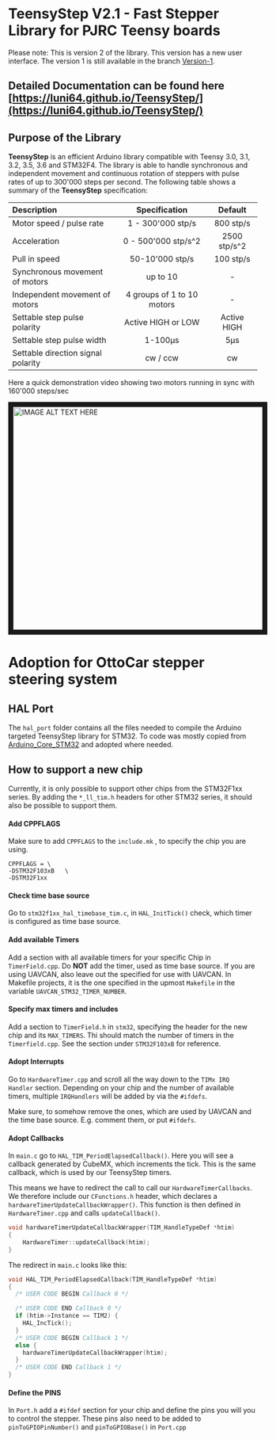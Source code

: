 # TeensyStep V2.1 - Fast Stepper Library for PJRC Teensy boards

Please note: This is version 2 of the library. This version has a new user interface. The version 1 is still available
in the branch [Version-1](https://github.com/luni64/TeensyStep/tree/Version-1).

## Detailed Documentation can be found here [https://luni64.github.io/TeensyStep/](https://luni64.github.io/TeensyStep/)

## Purpose of the Library

**TeensyStep** is an efficient Arduino library compatible with Teensy 3.0, 3.1, 3.2, 3.5, 3.6 and STM32F4. The library
is able to handle synchronous and independent movement and continuous rotation of steppers with pulse rates of up to
300'000 steps per second. The following table shows a summary of the **TeensyStep** specification:

| Description                                | Specification             | Default          |
|:-------------------------------------------|:-------------------------:|:----------------:|
| Motor speed / pulse rate                   |1 - 300'000 stp/s          |   800 stp/s      |
| Acceleration                               | 0 - 500'000 stp/s^2       |   2500 stp/s^2   |
| Pull in speed                              | 50-10'000 stp/s           | 100 stp/s |
| Synchronous movement of motors             | up to 10                  | -                |
| Independent movement of motors             | 4 groups of 1 to 10 motors| -                |
| Settable step pulse polarity               | Active HIGH or LOW        | Active HIGH      |
| Settable step pulse width                  | 1-100µs                   | 5µs              |
| Settable direction signal polarity         | cw / ccw                  | cw               |

Here a quick demonstration video showing two motors running in sync with 160'000 steps/sec

<a href="http://www.youtube.com/watch?feature=player_embedded&v=Fzt75I_Zi14
" target="_blank"><img src="http://img.youtube.com/vi/Fzt75I_Zi14/0.jpg"
alt="IMAGE ALT TEXT HERE" width="600" height="450" border="10" /></a>

# Adoption for OttoCar stepper steering system

## HAL Port

The `hal_port` folder contains all the files needed to compile the Arduino targeted TeensyStep library for STM32. To
code was mostly copied from [Arduino_Core_STM32](https://github.com/stm32duino/Arduino_Core_STM32) and adopted where
needed.

## How to support a new chip

Currently, it is only possible to support other chips from the STM32F1xx series. By adding the `*_ll_tim.h` headers for
other STM32 series, it should also be possible to support them.

#### Add CPPFLAGS
Make sure to add `CPPFLAGS` to the `include.mk` , to specify the chip you are using. 

```
CPPFLAGS = \
-DSTM32F103xB	\
-DSTM32F1xx	
```
#### Check time base source

Go to `stm32f1xx_hal_timebase_tim.c`, in `HAL_InitTick()` check, which timer is configured as time base source.

#### Add available Timers

Add a section with all available timers for your specific Chip in `TimerField.cpp`. Do **NOT** add the timer, used
as time base source. If you are using UAVCAN, also leave out the specified for use with UAVCAN. In Makefile projects, it
is the one specified in the upmost `Makefile` in the variable `UAVCAN_STM32_TIMER_NUMBER`.

#### Specify max timers and includes

Add a section to `TimerField.h` in `stm32`, specifying the header for the new chip and its `MAX_TIMERS`. Thi should match the
number of timers in the `Timerfield.cpp`. See the section under `STM32F103xB` for reference.

#### Adopt Interrupts

Go to `HardwareTimer.cpp` and scroll all the way down to the `TIMx IRQ Handler` section. Depending on your chip and the
number of available timers, multiple `IRQHandlers` will be added by via the `#ifdefs`. 

Make sure, to somehow remove the
ones, which are used by UAVCAN and the time base source. E.g. comment them, or put `#ifdefs`.

#### Adopt Callbacks

In `main.c` go to `HAL_TIM_PeriodElapsedCallback()`. Here you will see a callback generated by CubeMX, which increments
the tick. This is the same callback, which is used by our TeensyStep timers.

This means we have to redirect the call to call our `HardwareTimerCallbacks`. We therefore include our `CFunctions.h`
header, which declares a `hardwareTimerUpdateCallbackWrapper()`. This function is then defined in `HardwareTimer.cpp`
and calls `updateCallback()`.

```c
void hardwareTimerUpdateCallbackWrapper(TIM_HandleTypeDef *htim)
{
    HardwareTimer::updateCallback(htim);
}
```
The redirect in `main.c` looks like this:

```c
void HAL_TIM_PeriodElapsedCallback(TIM_HandleTypeDef *htim)
{
  /* USER CODE BEGIN Callback 0 */

  /* USER CODE END Callback 0 */
  if (htim->Instance == TIM2) {
    HAL_IncTick();
  }
  /* USER CODE BEGIN Callback 1 */
  else {
    hardwareTimerUpdateCallbackWrapper(htim);
  }
  /* USER CODE END Callback 1 */
}
``` 

#### Define the PINS

In `Port.h` add a `#ifdef` section for your chip and define the pins you will you to control the stepper. These pins also need to be added to `pinToGPIOPinNumber()` and `pinToGPIOBase()` in `Port.cpp`
